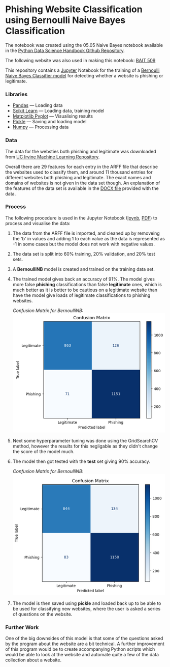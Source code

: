 # Phishing Website Classification using Bernoulli Naive Bayes Classification

The notebook was created using the 05.05 Naive Bayes notebook available in the [Python Data Science Handbook Github Repository](https://github.com/jakevdp/PythonDataScienceHandbook).

The following website was also used in making this notebook: [BAIT 509](https://bait509-ubc.github.io/BAIT509/lectures/lecture6.html)

This repository contains a [Jupyter](https://jupyter.org/) Notebook for the training of a [Bernoulli Naive Bayes Classifier model](https://scikit-learn.org/stable/modules/naive_bayes.html#bernoulli-naive-bayes) for detecting whether a website is phishing or legitimate.

### Libraries

- [Pandas](https://pandas.pydata.org/) — Loading data
- [Scikit Learn](https://scikit-learn.org/stable/) — Loading data, training model
- [Matplotlib Pyplot](https://matplotlib.org/stable/) — Visualising results
- [Pickle](https://docs.python.org/3/library/pickle.html) — Saving and loading model
- [Numpy](https://numpy.org/) — Processing data

### Data

The data for the websties both phishing and legitimate was downloaded from [UC Irvine Machine Learning Repository](https://archive.ics.uci.edu/dataset/327/phishing+websites).

Overall there are 29 features for each entry in the ARFF file that describe the websites used to classify them, and around 11 thousand entries for different websites both phishing and legitimate. The exact names and domains of websites is not given in the data set though. An explanation of the features of the data set is available in the [DOCX file](../phishing_websites_data/Phishing%20Websites%20Features.docx) provided with the data.

### Process

The following procedure is used in the Jupyter Notebook ([Ipynb](Notebooks/naive_bayes_phishing_classification.ipynb), [PDF](Notebooks/naive_bayes_phishing_classification.pdf)) to process and visualise the data:

1. The data from the ARFF file is imported, and cleaned up by removeing the 'b' in values and adding 1 to each value as the data is represented as -1 in some cases but the model does not work with negative values.
2. The data set is split into 60% training, 20% validation, and 20% test sets.
3. A **BernoulliNB** model is created and trained on the training data set.
4. The trained model gives back an accuracy of 91%. The model gives more false **phishing** classifications than false **legitimate** ones, which is much better as it is better to be cautious on a legitimate website than have the model give loads of legitimate classifications to phishing websites.

   _Confusion Matrix for BernoulliNB:_  
   ![Confusion Matrix](Images/bernoulli_nb_confusion_matrix.png)

5. Next some hyperparameter tuning was done using the GridSearchCV method, however the results for this negligable as they didn't change the score of the model much.
6. The model then got tested with the **test** set giving 90% accuracy.

   _Confusion Matrix for BernoulliNB:_  
   ![Confusion Matrix](Images/bernoulli_nb_confusion_matrix_2.png)

7. The model is then saved using **pickle** and loaded back up to be able to be used for classifying new websites, where the user is asked a series of questions on the website.

### Further Work

One of the big downsides of this model is that some of the questions asked by the program about the website are a bit technical. A further improvement of this program would be to create accompanying Python scripts which would be able to look at the website and automate quite a few of the data collection about a website.
